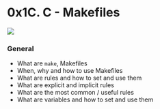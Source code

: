 # 0x1C. C - Makefiles

![](https://s3.amazonaws.com/intranet-projects-files/holbertonschool-low_level_programming/273/giphy-2.gif)


### General

-   What are `make`, Makefiles
-   When, why and how to use Makefiles
-   What are rules and how to set and use them
-   What are explicit and implicit rules
-   What are the most common / useful rules
-   What are variables and how to set and use them
